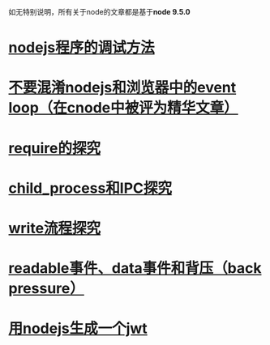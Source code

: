 如无特别说明，所有关于node的文章都是基于**node 9.5.0**

# [nodejs程序的调试方法](debug.md)
# [不要混淆nodejs和浏览器中的event loop（在cnode中被评为精华文章）](event_loop.md)
# [require的探究](require.md)
# [child_process和IPC探究](child_process_and_IPC.md)
# [write流程探究](stream_write.md)
# [readable事件、data事件和背压（back pressure）](stream_read.md)
# [用nodejs生成一个jwt](jwt.md)
